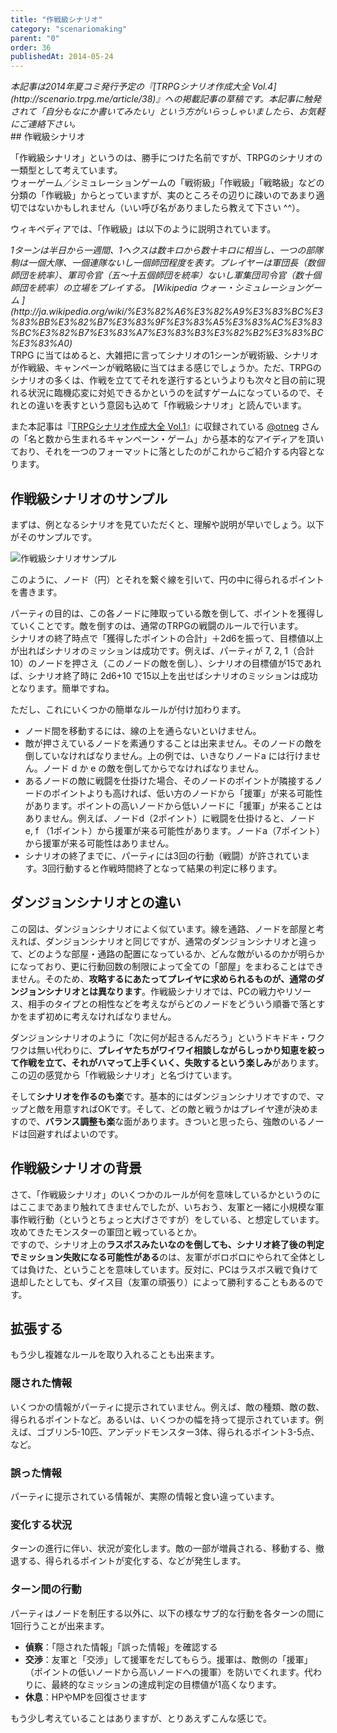 ```yaml
---
title: "作戦級シナリオ"
category: "scenariomaking"
parent: "0"
order: 36
publishedAt: 2014-05-24
---
```


<address>本記事は2014年夏コミ発行予定の『[TRPGシナリオ作成大全 Vol.4](http://scenario.trpg.me/article/38)』への掲載記事の草稿です。本記事に触発されて「自分もなにか書いてみたい」という方がいらっしゃいましたら、お気軽にご連絡下さい。   
</address>## 作戦級シナリオ

「作戦級シナリオ」というのは、勝手につけた名前ですが、TRPGのシナリオの一類型として考えています。  
ウォーゲーム／シミュレーションゲームの「戦術級」「作戦級」「戦略級」などの分類の「作戦級」からとっていますが、実のところその辺りに疎いのであまり適切ではないかもしれません（いい呼び名がありましたら教えて下さい ^^）。

ウィキペディアでは、「作戦級」は以下のように説明されています。

<address>1ターンは半日から一週間、1ヘクスは数キロから数十キロに相当し、一つの部隊駒は一個大隊、一個連隊ないし一個師団程度を表す。プレイヤーは軍団長（数個師団を統率）、軍司令官（五〜十五個師団を統率）ないし軍集団司令官（数十個師団を統率）の立場をプレイする。  
[Wikipedia ウォー・シミュレーションゲーム ](http://ja.wikipedia.org/wiki/%E3%82%A6%E3%82%A9%E3%83%BC%E3%83%BB%E3%82%B7%E3%83%9F%E3%83%A5%E3%83%AC%E3%83%BC%E3%82%B7%E3%83%A7%E3%83%B3%E3%82%B2%E3%83%BC%E3%83%A0)</address><address>  
</address>TRPG に当てはめると、大雑把に言ってシナリオの1シーンが戦術級、シナリオが作戦級、キャンペーンが戦略級に当てはまる感じでしょうか。ただ、TRPGのシナリオの多くは、作戦を立ててそれを遂行するというよりも次々と目の前に現れる状況に臨機応変に対処できるかというのを試すゲームになっているので、それとの違いを表すという意図も込めて「作戦級シナリオ」と読んでいます。

また本記事は『[TRPGシナリオ作成大全 Vol.1](http://scenario.trpg.me/)』に収録されている [@otneg](https://twitter.com/otneg) さんの「名と数から生まれるキャンペーン・ゲーム」から基本的なアイディアを頂いており、それを一つのフォーマットに落としたのがこれからご紹介する内容となります。

## 作戦級シナリオのサンプル

まずは、例となるシナリオを見ていただくと、理解や説明が早いでしょう。以下がそのサンプルです。

![作戦級シナリオサンプル](http://trpg-labo.com/img/rpg/operation-class-scenario.png)

このように、ノード（円）とそれを繋ぐ線を引いて、円の中に得られるポイントを書きます。

パーティの目的は、この各ノードに陣取っている敵を倒して、ポイントを獲得していくことです。敵を倒すのは、通常のTRPGの戦闘のルールで行います。  
シナリオの終了時点で「獲得したポイントの合計」＋2d6を振って、目標値以上が出ればシナリオのミッションは成功です。例えば、パーティが 7, 2, 1（合計10）のノードを押さえ（このノードの敵を倒し）、シナリオの目標値が15であれば、シナリオ終了時に 2d6+10 で15以上を出せばシナリオのミッションは成功となります。簡単ですね。

ただし、これにいくつかの簡単なルールが付け加わります。

- ノード間を移動するには、線の上を通らないといけません。
- 敵が押さえているノードを素通りすることは出来ません。そのノードの敵を倒していなければなりません。上の例では、いきなりノードa には行けません。ノード d か e の敵を倒してからでなければなりません。
- あるノードの敵に戦闘を仕掛けた場合、そのノードのポイントが隣接するノードのポイントよりも高ければ、低い方のノードから「援軍」が来る可能性があります。ポイントの高いノードから低いノードに「援軍」が来ることはありません。例えば、ノードd（2ポイント）に戦闘を仕掛けると、ノード e, f （1ポイント）から援軍が来る可能性があります。ノードa（7ポイント）から援軍が来る可能性はありません。
- シナリオの終了までに、パーティには3回の行動（戦闘）が許されています。3回行動すると作戦時間終了となって結果の判定に移ります。

## ダンジョンシナリオとの違い

この図は、ダンジョンシナリオによく似ています。線を通路、ノードを部屋と考えれば、ダンジョンシナリオと同じですが、通常のダンジョンシナリオと違って、どのような部屋・通路の配置になっているか、どんな敵がいるのかが明らかになっており、更に行動回数の制限によって全ての「部屋」をまわることはできません。そのため、**攻略するにあたってプレイヤに求められるものが、通常のダンジョンシナリオとは異なります**。作戦級シナリオでは、PCの戦力やリソース、相手のタイプとの相性などを考えながらどのノードをどういう順番で落とすかをまず初めに考えなければなりません。

ダンジョンシナリオのように「次に何が起きるんだろう」というドキドキ・ワクワクは無い代わりに、**プレイヤたちがワイワイ相談しながらしっかり知恵を絞って作戦を立て、それがハマって上手くいく、失敗するという楽しみ**があります。この辺の感覚から「作戦級シナリオ」と名づけています。

そして**シナリオを作るのも楽**です。基本的にはダンジョンシナリオですので、マップと敵を用意すればOKです。そして、どの敵と戦うかはプレイヤ達が決めますので、**バランス調整も楽**な面があります。きついと思ったら、強敵のいるノードは回避すればよいのです。

## 作戦級シナリオの背景

さて、「作戦級シナリオ」のいくつかのルールが何を意味しているかというのにはここまであまり触れてきませんでしたが、いちおう、友軍と一緒に小規模な軍事作戦行動（というとちょっと大げさですが）をしている、と想定しています。攻めてきたモンスターの軍団と戦っているとか。  
ですので、シナリオ上の**ラスボスみたいなのを倒しても、シナリオ終了後の判定でミッション失敗になる可能性がある**のは、友軍がボロボロにやられて全体としては負けた、ということを意味しています。反対に、PCはラスボス戦で負けて退却したとしても、ダイス目（友軍の頑張り）によって勝利することもあるのです。

## 拡張する

もう少し複雑なルールを取り入れることも出来ます。

### 隠された情報

いくつかの情報がパーティに提示されていません。例えば、敵の種類、敵の数、得られるポイントなど。あるいは、いくつかの幅を持って提示されています。例えば、ゴブリン5-10匹、アンデッドモンスター3体、得られるポイント3-5点、など。

### 誤った情報

パーティに提示されている情報が、実際の情報と食い違っています。

### 変化する状況

ターンの進行に伴い、状況が変化します。敵の一部が増員される、移動する、撤退する、得られるポイントが変化する、などが発生します。

### ターン間の行動

パーティはノードを制圧する以外に、以下の様なサブ的な行動を各ターンの間に1回行うことが出来ます。

- **偵察**：「隠された情報」「誤った情報」を確認する
- **交渉**：友軍と「交渉」して援軍をだしてもらう。援軍は、敵側の「援軍」（ポイントの低いノードから高いノードへの援軍）を防いでくれます。代わりに、最終的なミッションの達成判定の目標値が1高くなります。
- **休息**：HPやMPを回復させます

  
もう少し考えていることはありますが、とりあえずこんな感じで。
